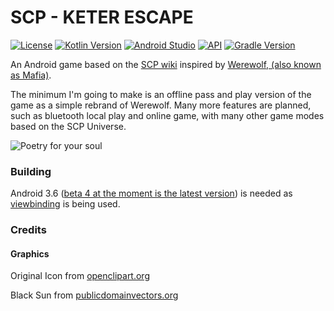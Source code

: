 # SCP - KETER ESCAPE

[![License](https://img.shields.io/badge/License-GPLv3-blue.svg)](https://www.gnu.org/licenses/gpl-3.0)	[![Kotlin Version](https://img.shields.io/badge/kotlin-1.3.50-blue.svg)](http://kotlinlang.org/)	[![Android Studio](https://img.shields.io/badge/Android%20Studio-3.6%2B-brightgreen)](https://developer.android.com/studio/preview/)	[![API](https://img.shields.io/badge/API-22%2B-brightgreen.svg?style=flat)](https://android-arsenal.com/api?level=22)	[![Gradle Version](https://lv.binarybabel.org/catalog-api/gradle/latest.svg?v=5.6.1)](https://lv.binarybabel.org/catalog/gradle/latest)

An Android game based on the [SCP wiki](http://www.scp-wiki.net/) inspired by [Werewolf, (also known as Mafia)](https://en.wikipedia.org/wiki/Mafia_(party_game)).

The minimum I'm going to make is an offline pass and play version of the game as a simple rebrand of Werewolf. Many more features are planned, such as bluetooth local play and online game, with many other game modes based on the SCP Universe.

![Poetry for your soul](http://scp-wiki.wdfiles.com/local--files/baby-s-first-guide-to-keter-class-anomalies-and-other-questi/title_page.PNG)

### Building

Android 3.6 ([beta 4 at the moment is the latest version](https://developer.android.com/studio/preview/)) is needed as [viewbinding](https://developer.android.com/topic/libraries/view-binding) is being used.

### Credits

#### Graphics
Original Icon from [openclipart.org](https://openclipart.org/detail/309814/mountain)

Black Sun from [publicdomainvectors.org](https://publicdomainvectors.org/en/free-clipart/Black-hole/80543.html)
